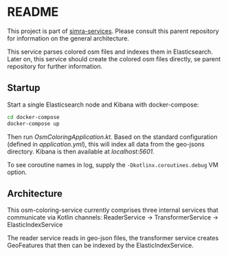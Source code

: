 # README

This project is part of [simra-services](https://github.com/simra-project/simra-services). Please consult this parent
repository for information on the general architecture.

This service parses colored osm files and indexes them in Elasticsearch.
Later on, this service should create the colored osm files directly, se parent repository for further information.

## Startup

Start a single Elasticsearch node and Kibana with docker-compose:
```bash
cd docker-compose
docker-compose up
```

Then run *OsmColoringApplication.kt*. Based on the standard configuration (defined in *application.yml*), this will 
index all data from the geo-jsons directory.
Kibana is then available at *localhost:5601*.

To see coroutine names in log, supply the `-Dkotlinx.coroutines.debug` VM option.

## Architecture

This osm-coloring-service currently comprises three internal services that communicate via Kotlin channels:
ReaderService -> TransformerService -> ElasticIndexService

The reader service reads in geo-json files, the transformer service creates GeoFeatures that then can be indexed
by the ElasticIndexService.